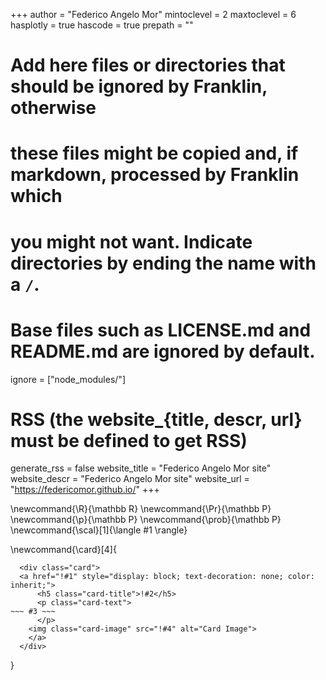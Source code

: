 <!-- Add here global page variables to use throughout your website. -->
+++
author = "Federico Angelo Mor"
mintoclevel = 2
maxtoclevel = 6
hasplotly = true
hascode = true
prepath = ""

# Add here files or directories that should be ignored by Franklin, otherwise
# these files might be copied and, if markdown, processed by Franklin which
# you might not want. Indicate directories by ending the name with a `/`.
# Base files such as LICENSE.md and README.md are ignored by default.
ignore = ["node_modules/"]

# RSS (the website_{title, descr, url} must be defined to get RSS)
generate_rss = false
website_title = "Federico Angelo Mor site"
website_descr = "Federico Angelo Mor site"
website_url   = "https://federicomor.github.io/"
+++


<!-- Add here global latex commands to use throughout your pages. -->
\newcommand{\R}{\mathbb R}
\newcommand{\Pr}{\mathbb P}
\newcommand{\p}{\mathbb P}
\newcommand{\prob}{\mathbb P}
\newcommand{\scal}[1]{\langle #1 \rangle}

\newcommand{\card}[4]{
~~~ 
  <div class="card">
  <a href="!#1" style="display: block; text-decoration: none; color: inherit;">
      <h5 class="card-title">!#2</h5>
      <p class="card-text">
~~~ #3 ~~~
      </p>
    <img class="card-image" src="!#4" alt="Card Image">
    </a>
  </div>
~~~ 
}